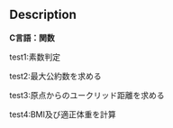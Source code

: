 ## Description
**C言語：関数**

test1:素数判定

test2:最大公約数を求める

test3:原点からのユークリッド距離を求める

test4:BMI及び適正体重を計算
